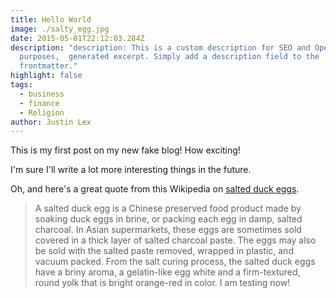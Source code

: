 ```yaml
---
title: Hello World
image: ./salty_egg.jpg
date: 2015-05-01T22:12:03.284Z
description: "description: This is a custom description for SEO and Open Graph
  purposes,  generated excerpt. Simply add a description field to the
  frontmatter."
highlight: false
tags:
  - business
  - finance
  - Religion
author: Justin Lex
---
```

This is my first post on my new fake blog! How exciting!

I'm sure I'll write a lot more interesting things in the future.

Oh, and here's a great quote from this Wikipedia on
[salted duck eggs](https://en.wikipedia.org/wiki/Salted_duck_egg).

> A salted duck egg is a Chinese preserved food product made by soaking duck
> eggs in brine, or packing each egg in damp, salted charcoal. In Asian
> supermarkets, these eggs are sometimes sold covered in a thick layer of salted
> charcoal paste. The eggs may also be sold with the salted paste removed,
> wrapped in plastic, and vacuum packed. From the salt curing process, the
> salted duck eggs have a briny aroma, a gelatin-like egg white and a
> firm-textured, round yolk that is bright orange-red in color. I am testing now!